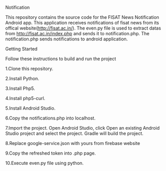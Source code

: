 
Notification

This repository contains the source code for the FISAT News Notification Android app. This application receives notifications of fisat news from its offical website(http://fisat.ac.in/). The even.py file is used to extract datas from http://fisat.ac.in/index.php and sends it to notification.php. The notification.php sends notifications to android application.

Getting Started

Follow these instructions to build and run the project 

1.Clone this repository.

2.Install Python.

3.Install Php5.

4.Install php5-curl.

5.Install Android Studio.

6.Copy the notifications.php into localhost.

7.Import the project. Open Android Studio, click Open an existing Android Studio project and select the project. Gradle will build the project.

8.Replace google-service.json with yours from firebase website

9.Copy the refreshed token into .php page.

10.Execute even.py file using python.

